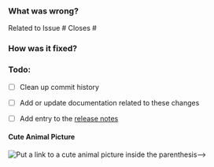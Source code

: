 ### What was wrong?

Related to Issue #
Closes #

### How was it fixed?

### Todo:

- [ ] Clean up commit history

- [ ] Add or update documentation related to these changes

- [ ] Add entry to the [release notes](https://github.com/ethereum/eth-tester/blob/master/newsfragments/README.md)

#### Cute Animal Picture

![Put a link to a cute animal picture inside the parenthesis-->](<>)
